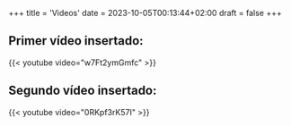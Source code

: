 +++
title = 'Videos'
date = 2023-10-05T00:13:44+02:00
draft = false
+++

## Primer vídeo insertado:

{{< youtube video="w7Ft2ymGmfc" >}}

## Segundo vídeo insertado:

{{< youtube video="0RKpf3rK57I" >}}